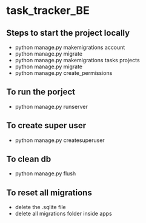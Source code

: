 # task_tracker_BE
## Steps to start the project locally 
 * python manage.py makemigrations account
 * python manage.py migrate
 * python manage.py makemigrations tasks projects
 * python manage.py migrate
 * python manage.py create_permissions

## To run the porject
 * python manage.py runserver
## To create super user
 * python manage.py createsuperuser

## To clean db
 * python manage.py flush

## To reset all migrations
  * delete the .sqlite file
  * delete all migrations folder inside apps
